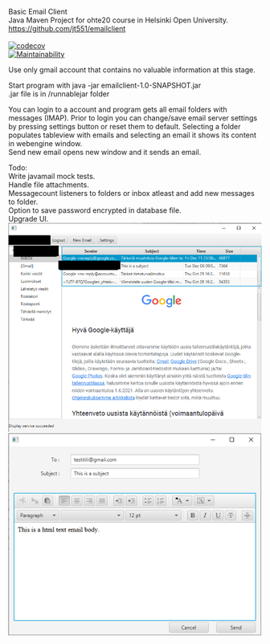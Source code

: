 Basic Email Client  
Java Maven Project for ohte20 course in Helsinki Open University.  
https://github.com/jt551/emailclient  
[![<jt551>](https://circleci.com/gh/jt551/emailclient.svg?style=shield)](https://circleci.com/gh/jt551/emailclient)  
[![codecov](https://codecov.io/gh/jt551/emailclient/branch/main/graph/badge.svg?token=SK7PA5BVQN)](https://codecov.io/gh/jt551/emailclient)  
[![Maintainability](https://api.codeclimate.com/v1/badges/2855f35eb5dda00f2b37/maintainability)](https://codeclimate.com/github/jt551/emailclient/maintainability)  

Use only gmail account that contains no valuable information at this stage.  

Start program with java -jar emailclient-1.0-SNAPSHOT.jar  
.jar file is in /runnablejar folder  

You can login to a account and program gets all email folders with messages (IMAP). 
Prior to login you can change/save email server settings by pressing settings button or reset them to default. 
Selecting a folder populates tableview with emails and selecting an email it shows its content in webengine window.  
Send new email opens new window and it sends an email.  
  
Todo:  
Write javamail mock tests.  
Handle file attachments.  
Messagecount listeners to folders or inbox atleast and add new messages to folder.  
Option to save password encrypted in database file.  
Upgrade UI.  
![alt text](https://github.com/jt551/emailclient/blob/main/screenshot.png)  
![alt text](https://github.com/jt551/emailclient/blob/main/screenshot2.png)  
